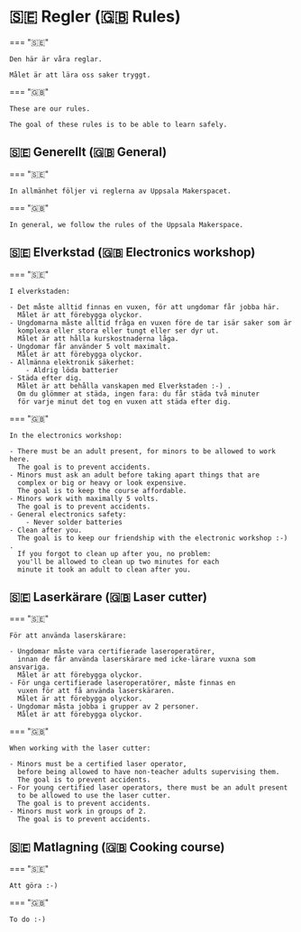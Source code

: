 # 🇸🇪 Regler (🇬🇧 Rules)

=== "🇸🇪"

    Den här är våra reglar.

    Målet är att lära oss saker tryggt.

=== "🇬🇧"

    These are our rules.

    The goal of these rules is to be able to learn safely.

## 🇸🇪 Generellt (🇬🇧 General)

=== "🇸🇪"

    In allmänhet följer vi reglerna av Uppsala Makerspacet.

=== "🇬🇧"

    In general, we follow the rules of the Uppsala Makerspace.


## 🇸🇪 Elverkstad (🇬🇧 Electronics workshop)

=== "🇸🇪"

    I elverkstaden:

    - Det måste alltid finnas en vuxen, för att ungdomar får jobba här.
      Målet är att förebygga olyckor.
    - Ungdomarna måste alltid fråga en vuxen före de tar isär saker som är
      komplexa eller stora eller tungt eller ser dyr ut.
      Målet är att hålla kurskostnaderna låga.
    - Ungdomar får använder 5 volt maximalt.
      Målet är att förebygga olyckor.
    - Allmänna elektronik säkerhet:
        - Aldrig löda batterier
    - Städa efter dig.
      Målet är att behålla vanskapen med Elverkstaden :-) .
      Om du glömmer at städa, ingen fara: du får städa två minuter
      för varje minut det tog en vuxen att städa efter dig.

=== "🇬🇧"

    In the electronics workshop:

    - There must be an adult present, for minors to be allowed to work here.
      The goal is to prevent accidents.
    - Minors must ask an adult before taking apart things that are
      complex or big or heavy or look expensive.
      The goal is to keep the course affordable.
    - Minors work with maximally 5 volts.
      The goal is to prevent accidents.
    - General electronics safety:
        - Never solder batteries
    - Clean after you.
      The goal is to keep our friendship with the electronic workshop :-) .
      If you forgot to clean up after you, no problem:
      you'll be allowed to clean up two minutes for each
      minute it took an adult to clean after you.
      
## 🇸🇪 Laserkärare (🇬🇧 Laser cutter)

=== "🇸🇪"

    För att använda laserskärare:

    - Ungdomar måste vara certifierade laseroperatörer,
      innan de får använda laserskärare med icke-lärare vuxna som ansvariga.
      Målet är att förebygga olyckor.
    - För unga certifierade laseroperatörer, måste finnas en
      vuxen för att få använda laserskäraren.
      Målet är att förebygga olyckor.
    - Ungdomar måsta jobba i grupper av 2 personer.
      Målet är att förebygga olyckor.

=== "🇬🇧"

    When working with the laser cutter:

    - Minors must be a certified laser operator,
      before being allowed to have non-teacher adults supervising them.
      The goal is to prevent accidents.
    - For young certified laser operators, there must be an adult present
      to be allowed to use the laser cutter.
      The goal is to prevent accidents.
    - Minors must work in groups of 2.
      The goal is to prevent accidents.

## 🇸🇪 Matlagning (🇬🇧 Cooking course)

=== "🇸🇪"

    Att göra :-)

=== "🇬🇧"

    To do :-)

